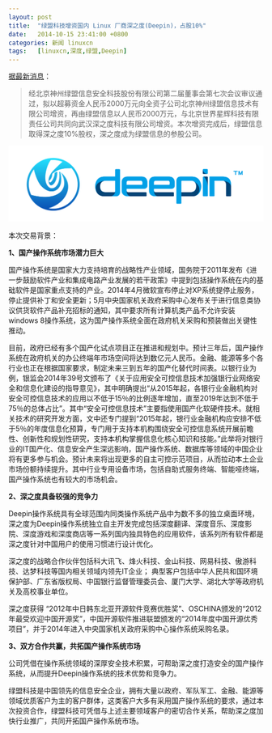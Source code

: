 ```yaml
---
layout: post
title:	"绿盟科技增资国内 Linux 厂商深之度(Deepin)，占股10%"
date:	2014-10-15 23:41:00 +0800 
categories:	新闻 linuxcn 
tags:	[linuxcn,深度,绿盟,Deepin]
---
```



[据最新消息](http://stock.jrj.com.cn/share,disc,2014-10-16,300369,0000000000000aab73.shtml)：



> 
> 经北京神州绿盟信息安全科技股份有限公司第二届董事会第七次会议审议通过，拟以超募资金人民币2000万元向全资子公司北京神州绿盟信息技术有限公司增资，再由绿盟信息以人民币2000万元，与北京世界星辉科技有限责任公司共同向武汉深之度科技有限公司增资。本次增资完成后，绿盟信息取得深之度10%股权，深之度成为绿盟信息的参股公司。
> 
> 
> 


![](/Asserts/Images/album/201410/15/234149yjoajwwwj0cm0wd8.png)


本次交易背景：


**1、国产操作系统市场潜力巨大**


国产操作系统是国家大力支持培育的战略性产业领域，国务院于2011年发布《进一步鼓励软件产业和集成电路产业发展的若干政策》中提到包括操作系统在内的基础软件是国家重点支持的产业。2014年4月微软宣布停止对XP系统提停止服务，停止提供补丁和安全更新；5月中央国家机关政府采购中心发布关于进行信息类协议供货软件产品补充招标的通知，其中要求所有计算机类产品不允许安装windows 8操作系统，这为国产操作系统全面在政府机关采购和预装做出关键性推动。


目前，政府已经有多个国产化试点项目正在推进和规划中。预计三年后，国产操作系统在政府机关的办公终端年市场空间将达到数亿元人民币。金融、能源等多个各行业也正在根据国家要求，制定未来三到五年的国产化替代时间表。以银行业为例，银监会2014年39号文颁布了《关于应用安全可控信息技术加强银行业网络安全和信息化建设的指导意见》，其中明确提出“从2015年起，各银行业金融机构对安全可控信息技术的应用以不低于15％的比例逐年增加，直至2019年达到不低于75％的总体占比”。其中“安全可控信息技术”主要指使用国产化软硬件技术。就相关技术的研究开发方面，文中还专门提到“2015年起，银行业金融机构应安排不低于5％的年度信息化预算，专门用于支持本机构围绕安全可控信息系统开展前瞻性、创新性和规划性研究，支持本机构掌握信息化核心知识和技能。”此举将对银行业的IT国产化、信息安全产生深远影响，国产操作系统、数据库等领域的中国企业将有更多参与机会。预计未来将出现更多的自主可控示范项目，从而拉动本土企业市场份额持续提升。其中行业专用设备市场，包括自助式服务终端、智能哑终端，国产操作系统也有较大的市场机会。


**2、深之度具备较强的竞争力**


Deepin操作系统具有全球范围内同类操作系统产品中为数不多的独立桌面环境，深之度为Deepin操作系统独立自主开发完成包括深度翻译、深度音乐、深度影院、深度游戏和深度商店等一系列国内独具特色的应用软件，该系列所有软件都是深之度针对中国用户的使用习惯进行设计优化。


深之度的战略合作伙伴包括科大讯飞、烽火科技、金山科技、网易科技、傲游科技、达梦科技等国内相关领域内领先IT企业； 典型客户包括中华人民共和国环境保护部、广东省版权局、中国银行监督管理委员会、厦门大学、湖北大学等政府机关及高校事业单位。


深之度获得 “2012年中日韩东北亚开源软件竞赛优胜奖”、OSCHINA颁发的“2012年最受欢迎中国开源奖”，中国开源软件推进联盟颁发的“2014年度中国开源优秀项目”，并于2014年进入中央国家机关政府采购中心操作系统采购名录。


**3、双方合作共赢，共拓国产操作系统市场**


公司凭借在操作系统领域的深厚安全技术积累，可帮助深之度打造安全的国产操作系统，从而提升Deepin操作系统的技术优势和竞争力。


绿盟科技是中国领先的信息安全企业，拥有大量以政府、军队军工、金融、能源等领域优质客户为主的客户群体，这类客户大多有采用国产操作系统的要求，通过本次投资合作，绿盟科技可凭借与上述主要领域客户的密切合作关系，帮助深之度加快行业推广，共同开拓国产操作系统市场。
